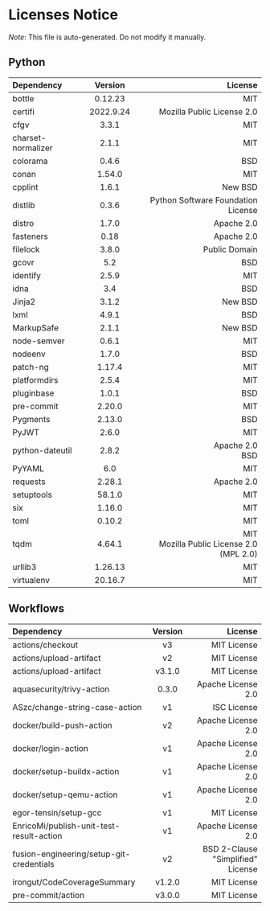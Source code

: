 # Licenses Notice
*Note*: This file is auto-generated. Do not modify it manually.
## Python
| Dependency | Version | License |
|:-----------|:-------:|--------:|
|bottle|0.12.23|MIT|
|certifi|2022.9.24|Mozilla Public License 2.0|
|cfgv|3.3.1|MIT|
|charset-normalizer|2.1.1|MIT|
|colorama|0.4.6|BSD|
|conan|1.54.0|MIT|
|cpplint|1.6.1|New BSD|
|distlib|0.3.6|Python Software Foundation License|
|distro|1.7.0|Apache 2.0|
|fasteners|0.18|Apache 2.0|
|filelock|3.8.0|Public Domain|
|gcovr|5.2|BSD|
|identify|2.5.9|MIT|
|idna|3.4|BSD|
|Jinja2|3.1.2|New BSD|
|lxml|4.9.1|BSD|
|MarkupSafe|2.1.1|New BSD|
|node-semver|0.6.1|MIT|
|nodeenv|1.7.0|BSD|
|patch-ng|1.17.4|MIT|
|platformdirs|2.5.4|MIT|
|pluginbase|1.0.1|BSD|
|pre-commit|2.20.0|MIT|
|Pygments|2.13.0|BSD|
|PyJWT|2.6.0|MIT|
|python-dateutil|2.8.2|Apache 2.0<br/>BSD|
|PyYAML|6.0|MIT|
|requests|2.28.1|Apache 2.0|
|setuptools|58.1.0|MIT|
|six|1.16.0|MIT|
|toml|0.10.2|MIT|
|tqdm|4.64.1|MIT<br/>Mozilla Public License 2.0 (MPL 2.0)|
|urllib3|1.26.13|MIT|
|virtualenv|20.16.7|MIT|
## Workflows
| Dependency | Version | License |
|:-----------|:-------:|--------:|
|actions/checkout|v3|MIT License|
|actions/upload-artifact|v2|MIT License|
|actions/upload-artifact|v3.1.0|MIT License|
|aquasecurity/trivy-action|0.3.0|Apache License 2.0|
|ASzc/change-string-case-action|v1|ISC License|
|docker/build-push-action|v2|Apache License 2.0|
|docker/login-action|v1|Apache License 2.0|
|docker/setup-buildx-action|v1|Apache License 2.0|
|docker/setup-qemu-action|v1|Apache License 2.0|
|egor-tensin/setup-gcc|v1|MIT License|
|EnricoMi/publish-unit-test-result-action|v1|Apache License 2.0|
|fusion-engineering/setup-git-credentials|v2|BSD 2-Clause "Simplified" License|
|irongut/CodeCoverageSummary|v1.2.0|MIT License|
|pre-commit/action|v3.0.0|MIT License|
